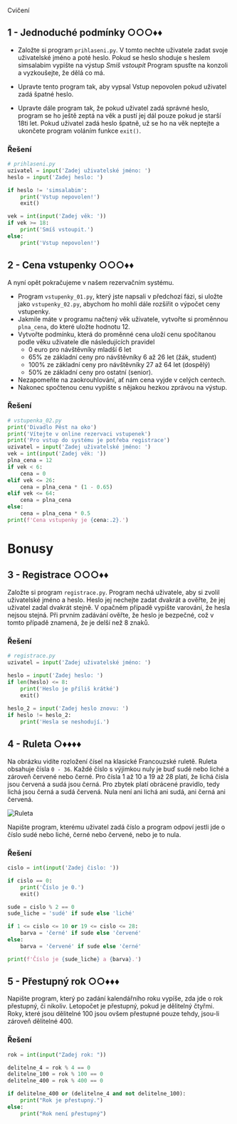 Cvičení

## 1 - Jednoduché podmínky ○○○♦♦

- Založte si program `prihlaseni.py`. V tomto nechte uživatele zadat svoje uživatelské jméno a poté heslo. Pokud se
  heslo shoduje s heslem simsalabim vypište na výstup *Smíš vstoupit* Program spusťte na konzoli a vyzkoušejte, že dělá
  co má.
- Upravte tento program tak, aby vypsal Vstup nepovolen pokud uživatel zadá špatné heslo.

- Upravte dále program tak, že pokud uživatel zadá správné heslo, program se ho ještě zeptá na věk a pustí jej dál pouze
  pokud je starší 18ti let. Pokud uživatel zadá heslo špatně, už se ho na věk neptejte a ukončete program voláním funkce
  `exit()`.

### Řešení

```python
# prihlaseni.py
uzivatel = input('Zadej uživatelské jméno: ')
heslo = input('Zadej heslo: ')

if heslo != 'simsalabim':
    print('Vstup nepovolen!')
    exit()

vek = int(input('Zadej věk: '))
if vek >= 18:
    print('Smíš vstoupit.')
else:
    print('Vstup nepovolen!')
```

## 2 - Cena vstupenky ○○○♦♦

A nyní opět pokračujeme v našem rezervačním systému.

- Program `vstupenky_01.py`, který jste napsali v předchozí fázi, si uložte jako `vstupenky_02.py`, abychom ho mohli
  dále rozšířit o výpočet ceny vstupenky.
- Jakmile máte v programu načtený věk uživatele, vytvořte si proměnnou `plna_cena`, do které uložte hodnotu 12.
- Vytvořte podmínku, která do proměnné cena uloží cenu spočítanou podle věku uživatele dle následujících pravidel
    - 0 euro pro návštěvníky mladší 6 let
    - 65% ze základní ceny pro návštěvníky 6 až 26 let (žák, student)
    - 100% ze základní ceny pro návštěvníky 27 až 64 let (dospělý)
    - 50% ze základní ceny pro ostatní (senior).
- Nezapomeňte na zaokrouhlování, ať nám cena vyjde v celých centech.
- Nakonec spočtenou cenu vypište s nějakou hezkou zprávou na výstup.

### Řešení

```python
# vstupenka_02.py
print('Divadlo Pěst na oko')
print('Vítejte v online rezervaci vstupenek')
print('Pro vstup do systému je potřeba registrace')
uzivatel = input('Zadej uživatelské jméno: ')
vek = int(input('Zadej věk: '))
plna_cena = 12
if vek < 6:
    cena = 0
elif vek <= 26:
    cena = plna_cena * (1 - 0.65)
elif vek <= 64:
    cena = plna_cena
else:
    cena = plna_cena * 0.5
print(f'Cena vstupenky je {cena:.2}.')
```

# Bonusy

## 3 - Registrace ○○○♦♦

Založte si program `registrace.py`. Program nechá uživatele, aby si zvolil uživatelské jméno a heslo. Heslo jej nechejte
zadat dvakrát a ověřte, že jej uživatel zadal dvakrát stejně. V opačném případě vypište varování, že hesla nejsou
stejná. Při prvním zadávání ověřte, že heslo je bezpečné, což v tomto případě znamená, že je delší než 8 znaků.

### Řešení

```python
# registrace.py
uzivatel = input('Zadej uživatelské jméno: ')

heslo = input('Zadej heslo: ')
if len(heslo) <= 8:
    print('Heslo je příliš krátké')
    exit()
    
heslo_2 = input('Zadej heslo znovu: ')
if heslo != heslo_2:
    print('Hesla se neshodují.')
```

## 4 - Ruleta ○♦♦♦♦

Na obrázku vidíte rozložení čísel na klasické Francouzské ruletě. Ruleta obsahuje čísla `0 - 36`. Každé číslo s výjimkou
nuly je buď sudé nebo liché a zároveň červené nebo černé. Pro čísla 1 až 10 a 19 až 28 platí, že lichá čísla jsou
červená a sudá jsou černá. Pro zbytek platí obrácené pravidlo, tedy lichá jsou černá a sudá červená. Nula není ani lichá
ani sudá, ani černá ani červená.

![Ruleta](https://kodim.cz/czechitas/uvod-do-progr/prvni-krucky/podminky/excs/ruleta/assets/roulette.png)

Napište program, kterému uživatel zadá číslo a program odpoví jestli jde o číslo sudé nebo liché, černé nebo červené,
nebo je to nula.

### Řešení

```python
cislo = int(input('Zadej čislo: '))

if cislo == 0:
    print('Číslo je 0.')
    exit()

sude = cislo % 2 == 0
sude_liche = 'sudé' if sude else 'liché'

if 1 <= cislo <= 10 or 19 <= cislo <= 28:
    barva = 'černé' if sude else 'červené'
else:
    barva = 'červené' if sude else 'černé'  

print(f'Číslo je {sude_liche} a {barva}.')
```

## 5 - Přestupný rok ○○♦♦♦

Napište program, který po zadání kalendářního roku vypíše, zda jde o rok přestupný, či nikoliv. Letopočet je přestupný,
pokud je dělitelný čtyřmi. Roky, které jsou dělitelné 100 jsou ovšem přestupné pouze tehdy, jsou-li zároveň dělitelné
400.

### Řešení

```python
rok = int(input("Zadej rok: "))

delitelne_4 = rok % 4 == 0
delitelne_100 = rok % 100 == 0
delitelne_400 = rok % 400 == 0

if delitelne_400 or (delitelne_4 and not delitelne_100):
    print("Rok je přestupný.")
else:
    print("Rok není přestupný")
```